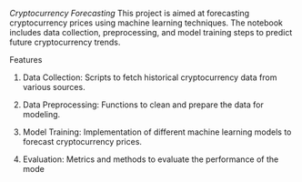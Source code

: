 *Cryptocurrency Forecasting*
This project is aimed at forecasting cryptocurrency prices using machine learning techniques. 
The notebook includes data collection, preprocessing, and model training steps to predict future cryptocurrency trends.

Features
1. Data Collection: Scripts to fetch historical cryptocurrency data from various sources.

2. Data Preprocessing: Functions to clean and prepare the data for modeling.

3. Model Training: Implementation of different machine learning models to forecast cryptocurrency prices.

4. Evaluation: Metrics and methods to evaluate the performance of the mode

